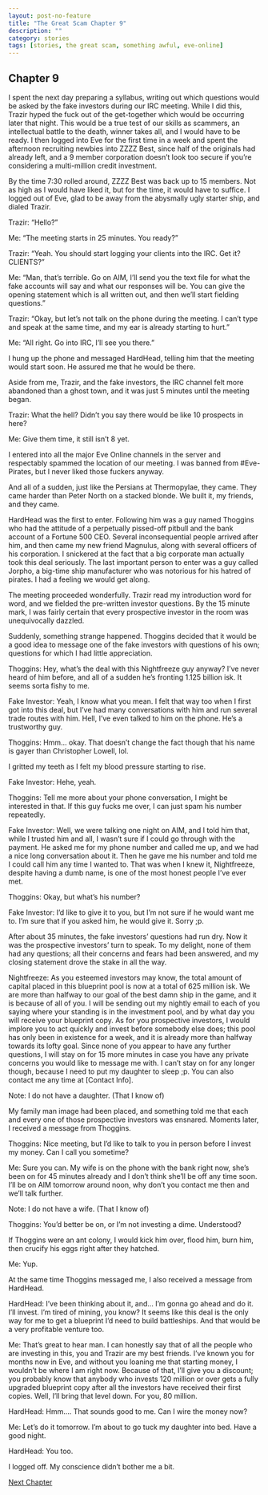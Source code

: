 ```yaml
---
layout: post-no-feature
title: "The Great Scam Chapter 9"
description: ""
category: stories
tags: [stories, the great scam, something awful, eve-online]
---
```


## Chapter 9

I spent the next day preparing a syllabus, writing out which questions would be asked by the fake investors during our IRC meeting. While I did this, Trazir hyped the fuck out of the get-together which would be occurring later that night. This would be a true test of our skills as scammers, an intellectual battle to the death, winner takes all, and I would have to be ready. I then logged into Eve for the first time in a week and spent the afternoon recruiting newbies into ZZZZ Best, since half of the originals had already left, and a 9 member corporation doesn’t look too secure if you’re considering a multi-million credit investment.

By the time 7:30 rolled around, ZZZZ Best was back up to 15 members. Not as high as I would have liked it, but for the time, it would have to suffice. I logged out of Eve, glad to be away from the abysmally ugly starter ship, and dialed Trazir.

Trazir: “Hello?”

Me: “The meeting starts in 25 minutes. You ready?”

Trazir: “Yeah. You should start logging your clients into the IRC. Get it? CLIENTS?”

Me: “Man, that’s terrible. Go on AIM, I’ll send you the text file for what the fake accounts will say and what our responses will be. You can give the opening statement which is all written out, and then we’ll start fielding questions.”

Trazir: “Okay, but let’s not talk on the phone during the meeting. I can’t type and speak at the same time, and my ear is already starting to hurt.”

Me: “All right. Go into IRC, I’ll see you there.”

I hung up the phone and messaged HardHead, telling him that the meeting would start soon. He assured me that he would be there.

Aside from me, Trazir, and the fake investors, the IRC channel felt more abandoned than a ghost town, and it was just 5 minutes until the meeting began.

Trazir: What the hell? Didn’t you say there would be like 10 prospects in here?

Me: Give them time, it still isn’t 8 yet.

I entered into all the major Eve Online channels in the server and respectably spammed the location of our meeting. I was banned from #Eve-Pirates, but I never liked those fuckers anyway.

And all of a sudden, just like the Persians at Thermopylae, they came. They came harder than Peter North on a stacked blonde. We built it, my friends, and they came.

HardHead was the first to enter. Following him was a guy named Thoggins who had the attitude of a perpetually pissed-off pitbull and the bank account of a Fortune 500 CEO. Several inconsequential people arrived after him, and then came my new friend Magnulus, along with several officers of his corporation. I snickered at the fact that a big corporate man actually took this deal seriously. The last important person to enter was a guy called Jorpho, a big-time ship manufacturer who was notorious for his hatred of pirates. I had a feeling we would get along.

The meeting proceeded wonderfully. Trazir read my introduction word for word, and we fielded the pre-written investor questions. By the 15 minute mark, I was fairly certain that every prospective investor in the room was unequivocally dazzled.

Suddenly, something strange happened. Thoggins decided that it would be a good idea to message one of the fake investors with questions of his own; questions for which I had little appreciation.

Thoggins: Hey, what’s the deal with this Nightfreeze guy anyway? I’ve never heard of him before, and all of a sudden he’s fronting 1.125 billion isk. It seems sorta fishy to me.

Fake Investor: Yeah, I know what you mean. I felt that way too when I first got into this deal, but I’ve had many conversations with him and run several trade routes with him. Hell, I’ve even talked to him on the phone. He’s a trustworthy guy.

Thoggins: Hmm… okay. That doesn’t change the fact though that his name is gayer than Christopher Lowell, lol.

I gritted my teeth as I felt my blood pressure starting to rise.

Fake Investor: Hehe, yeah.

Thoggins: Tell me more about your phone conversation, I might be interested in that. If this guy fucks me over, I can just spam his number repeatedly.

Fake Investor: Well, we were talking one night on AIM, and I told him that, while I trusted him and all, I wasn’t sure if I could go through with the payment. He asked me for my phone number and called me up, and we had a nice long conversation about it. Then he gave me his number and told me I could call him any time I wanted to. That was when I knew it, Nightfreeze, despite having a dumb name, is one of the most honest people I’ve ever met.

Thoggins: Okay, but what’s his number?

Fake Investor: I’d like to give it to you, but I’m not sure if he would want me to. I’m sure that if you asked him, he would give it. Sorry ;p.

After about 35 minutes, the fake investors’ questions had run dry. Now it was the prospective investors’ turn to speak. To my delight, none of them had any questions; all their concerns and fears had been answered, and my closing statement drove the stake in all the way.

Nightfreeze: As you esteemed investors may know, the total amount of capital placed in this blueprint pool is now at a total of 625 million isk. We are more than halfway to our goal of the best damn ship in the game, and it is because of all of you. I will be sending out my nightly email to each of you saying where your standing is in the investment pool, and by what day you will receive your blueprint copy. As for you prospective investors, I would implore you to act quickly and invest before somebody else does; this pool has only been in existence for a week, and it is already more than halfway towards its lofty goal. Since none of you appear to have any further questions, I will stay on for 15 more minutes in case you have any private concerns you would like to message me with. I can’t stay on for any longer though, because I need to put my daughter to sleep ;p. You can also contact me any time at [Contact Info].

Note: I do not have a daughter. (That I know of)

My family man image had been placed, and something told me that each and every one of those prospective investors was ensnared. Moments later, I received a message from Thoggins.

Thoggins: Nice meeting, but I’d like to talk to you in person before I invest my money. Can I call you sometime?

Me: Sure you can. My wife is on the phone with the bank right now, she’s been on for 45 minutes already and I don’t think she’ll be off any time soon. I’ll be on AIM tomorrow around noon, why don’t you contact me then and we’ll talk further.

Note: I do not have a wife. (That I know of)

Thoggins: You’d better be on, or I’m not investing a dime. Understood?

If Thoggins were an ant colony, I would kick him over, flood him, burn him, then crucify his eggs right after they hatched.

Me: Yup.

At the same time Thoggins messaged me, I also received a message from HardHead.

HardHead: I’ve been thinking about it, and… I’m gonna go ahead and do it. I’ll invest. I’m tired of mining, you know? It seems like this deal is the only way for me to get a blueprint I’d need to build battleships. And that would be a very profitable venture too.

Me: That’s great to hear man. I can honestly say that of all the people who are investing in this, you and Trazir are my best friends. I’ve known you for months now in Eve, and without you loaning me that starting money, I wouldn’t be where I am right now. Because of that, I’ll give you a discount; you probably know that anybody who invests 120 million or over gets a fully upgraded blueprint copy after all the investors have received their first copies. Well, I’ll bring that level down. For you, 80 million.

HardHead: Hmm…. That sounds good to me. Can I wire the money now?

Me: Let’s do it tomorrow. I’m about to go tuck my daughter into bed. Have a good night.

HardHead: You too.

I logged off. My conscience didn’t bother me a bit.


[Next Chapter](/stories/the-great-scam/010.html)